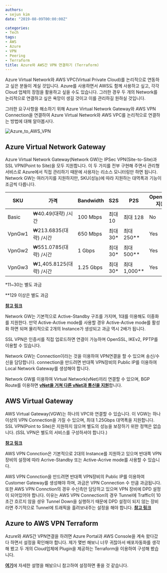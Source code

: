```yaml
---
authors:
- sejun kim
date: "2019-08-09T00:00:00Z"

categories:
- Tech
tags:
- AWS
- Azure
- VPN
- Peering
- Terraform
title: Azure와 AWS간 VPN 연결하기 (Terraform)
---
```


Azure Virtual Network와 AWS VPC(Virtual Private Cloud)를 논리적으로 연동하고 싶은 분들이 계실 것입니다. Azure를 사용하면서 AWS도 함께 사용하고 싶고, 각각 Cloud 업체의 장점을 활용하고 싶을 수도 있습니다. 그러한 경우 두 개의 Network를 논리적으로 연결하고 싶은 욕망이 생길 것이고 이를 관리하길 원하실 것입니다.

그러한 요구사항을 해소하기 위해 Azure Virtual Network Gateway와 AWS VPN Connection을 연결하여 Azure Virtual Network와 AWS VPC를 논리적으로 연결하는 방법에 대해 알아봅시다.

![Azure_to_AWS_VPN](images/Azure_to_AWS_VPN.PNG)

## Azure Virtual Network Gateway

Azure Virtual Network Gateway(Network GW)는 IPSec VPN(Site-to-Site)과 SSL VPN(Point to Site)을 모두 지원합니다. 이 두 가지를 전부 구현해 주면서 관리형 서비스로 Azure에서 직접 관리하기 때문에 사용자는 리소스 모니터링만 하면 됩니다. Network GW는 여러가지를 지원하지만, SKU(성능)에 따라 지원하는 대역폭과 기능이 조금씩 다릅니다.

| SKU | 가격 | Bandwidth | S2S | P2S | OpenSSL 지원 |
|---|---|---|---|---|---|
| Basic | ₩40.49(대략) /시간 | 100 Mbps | 최대 10 | 최대 128 | No |
| VpnGw1 | ₩213.6835(대략) /시간 | 650 Mbps | 최대 30* | 최대 250** | Yes |
| VpnGw2 | ₩551.0785(대략) /시간 | 1 Gbps | 최대 30* | 최대 500** | Yes |
| VpnGw3 | ₩1,405.8125(대략) /시간 | 1.25 Gbps | 최대 30* | 최대 1,000** | Yes |

\*11~30는 별도 과금

\**129 이상은 별도 과금

[**참고 링크**](https://azure.microsoft.com/ko-kr/pricing/details/vpn-gateway/)

Network GW는 기본적으로 Active-Standby 구조를 가지며, 1대를 이용해도 이중화를 지원한다. 만약 Active-Active mode를 사용할 경우 Active-Active mode를 활성화 하면 되며 물리적으로 2개의 Instance가 생성되고 과금 역시 2배가 됩니다.

SSL VPN은 인증서를 직접 업로드하면 연결이 가능하며 OpenSSL, IKEv2, PPTP를 이용할 수 있습니다.

Network GW는 Connection이라는 것을 이용하여 VPN연결을 할 수 있으며 송신/수신을 담당합니다. connection을 만드려면 반대쪽 VPN장비의 Public IP를 이용하여 Local Network Gateway를 생성해야 합니다.

Network GW를 이용하여 Virtual Network(vNet)끼리 연결할 수 있으며, BGP Route를 이용하면 [**vNet을 거쳐 다른 vNet과 통신을 지원**](https://azure.microsoft.com/ko-kr/pricing/details/vpn-gateway/)합니다.

## AWS Virtual Gateway

AWS Virtual Gateway(VGW)는 하나의 VPC와 연결할 수 있습니다. 이 VGW는 하나 이상의 VPN Connection을 가질 수 있으며, 최대 1.25Gbps 대역폭을 지원합니다. SSL VPN(Point to Site)은 지원하지 않으며 별도의 성능을 보장하기 위한 정책은 없습니다. (SSL VPN은 별도의 서비스를 구성하셔야 합니다.)

[**참고 링크**](https://aws.amazon.com/ko/vpn/pricing/)

AWS VPN Connction은 기본적으로 2대의 Instance를 지원하고 있으며 반대쪽 VPN 장비의 설정에 따라 Acrive-Standby 또는 Active-Acrive mode를 사용할 수 있습니다.

AWS VPN Connction을 만드려면 반대쪽 VPN장비의 Public IP를 이용하여 Customer Gateway를 생성해야 하며, 과금은 VPN Connection 수 만큼 과금됩니다. 또한 AWS VPN Connction의 경우 수신측만 담당하고 있으며 VPN 장비에 DPD 설정이 되어있어야 합니다. 이유는 AWS VPN Connection의 경우 Tunnel에 Traffic이 10초간 흐르지 않을 셩우 Tunnel Down을 실행하기 때문에 DPD 설정이 되지 않는 장비라면 주기적으로 Tunnel에 트래픽을 흘려보내주는 설정을 해야 합니다. [**참고 링크**](https://aws.amazon.com/ko/premiumsupport/knowledge-center/vpn-tunnel-instability-inactivity/)

## Azure to AWS VPN Terraform

Azure와 AWS간 VPN연결을 하려면 Azure Portal과 AWS Console을 계속 왔다갔다 하면서 설정을 확인해야 합니다. 제가 몇번 해보니 너무 귀찮아서 배포자동화를 생각해 봤고 두 개의 Cloud업체에 Plugin을 제공하는 Terraform을 이용하여 구성해 봤습니다.

[**여기**](https://github.com/kimsejun2000/Azure_to_AWS_VPN)에 자세한 설명을 해놨으니 참고하여 설정하면 좋을 것 같습니다.
